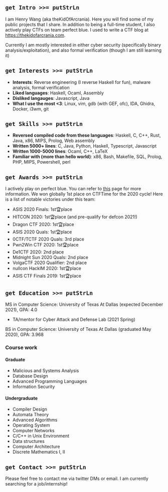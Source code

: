 ## `get Intro >>= putStrLn`
I am Henry Wang (aka theKidOfArcrania). Here you will find some of my public projects that I share. In addition to being a full-time student, I also actively play CTFs on team perfect blue. I used to write a CTF blog at https://thekidofarcrania.com.

Currently I am mostly interested in either cyber security (specifically binary analysis/exploitation), and also formal verification (though I am still learning it)

## `get Interests >>= putStrLn`
 * **Interests**: Reverse engineering (I reverse Haskell for fun), malware analysis, formal verification
 * **Liked languages**: Haskell, Ocaml, Assembly
 * **Disliked langauges**: Javascript, Java
 * **What I use the most <3**: Linux, vim, gdb (with GEF, ofc), IDA, Ghidra, Docker, i3wm, git

## `get Skills >>= putStrLn`
 * **Reversed compiled code from these languages**: Haskell, C, C++, Rust, Java, x86, MIPS, Prolog, Web assembly
 * **Written 5000+ lines**: C, Java, Python, Haskell, Typescript, Javascript
 * **Written 1000-5000 lines**: Ocaml, C++, LaTeX
 * **Familiar with (more than hello world)**: x86, Bash, Makefile, SQL, Prolog, PHP, MIPS, Powershell, perl

## `get Awards >>= putStrLn`

I actively play on perfect blue. You can refer to [this](https://ctftime.org/team/53802) page for more information. We won globally 1st place on CTFTime for the 2020 cycle! Here is a list of notable victories under this team:

 * ASIS 2020 Finals: 1st🏆place
 * HITCON 2020: 1st🏆place (and pre-qualify for defcon 2021!)
 * Dragon CTF 2020: 1st🏆place
 * ASIS 2020 Quals: 1st🏆place
 * 0CTF/TCTF 2020 Quals: 3rd place
 * Pwn2Win CTF 2020: 1st🏆place
 * De1CTF 2020: 2nd place
 * Midnight Sun 2020 Quals: 2nd place
 * VolgaCTF 2020 Qualifier: 2nd place
 * nullcon HackIM 2020: 1st🏆place
 * ASIS CTF Finals 2019: 1st🏆place
 
## `get Education >>= putStrLn`

MS in Computer Science: University of Texas At Dallas (expected December 2021), GPA: 4.0
  * TA/mentor for Cyber Attack and Defense Lab (2021 Spring)

BS in Computer Science: University of Texas At Dallas (graduated May 2020), GPA: 3.968

### Course work
#### Graduate
 * Malicious and Systems Analysis
 * Database Design
 * Advanced Programming Languages
 * Information Security

#### Undergraduate
 * Compiler Design
 * Automata Theory
 * Advanced Algorithms
 * Operating System
 * Computer Networks
 * C/C++ in Unix Environment
 * Data structures
 * Computer Architecture
 * Discrete Mathematics I, II
 

 
## `get Contact >>= putStrLn`
Please feel free to contact me via twitter DMs or email. I am currently searching for a job/internship!
